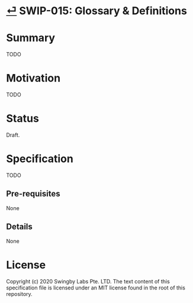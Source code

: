 # [⏎](./readme.md) SWIP-015: Glossary & Definitions

# Summary

TODO

# Motivation

TODO

# Status

Draft.

# Specification

TODO

## Pre-requisites

None

## Details

None

# License

Copyright (c) 2020 Swingby Labs Pte. LTD. The text content of this specification file is licensed under an MIT license found in the root of this repository.
